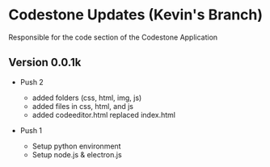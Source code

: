 # Codestone Updates (Kevin's Branch)

Responsible for the code section of the Codestone Application

## Version 0.0.1k
- Push 2
    - added folders (css, html, img, js)
    - added files in css, html, and js
    - added codeeditor.html replaced index.html

- Push 1
    - Setup python environment
    - Setup node.js & electron.js
